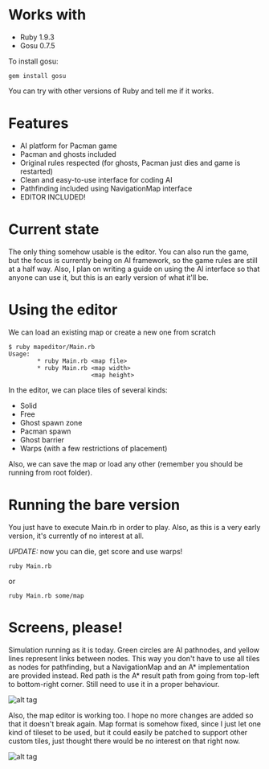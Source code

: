 Works with
====
* Ruby 1.9.3
* Gosu 0.7.5 

To install gosu:

```
gem install gosu
```

You can try with other versions of Ruby and tell me if it works.

Features
====
* AI platform for Pacman game
* Pacman and ghosts included
* Original rules respected (for ghosts, Pacman just dies and game is restarted)
* Clean and easy-to-use interface for coding AI
* Pathfinding included using NavigationMap interface
* EDITOR INCLUDED!

Current state
====
The only thing somehow usable is the editor. You can also run the game, but
the focus is currently being on AI framework, so the game rules are still at
a half way. Also, I plan on writing a guide on using the AI interface
so that anyone can use it, but this is an early version of what it'll be.

Using the editor
====
We can load an existing map or create a new one from scratch

```
$ ruby mapeditor/Main.rb
Usage:
        * ruby Main.rb <map file>
        * ruby Main.rb <map width>
                       <map height>
```

In the editor, we can place tiles of several kinds:
* Solid
* Free
* Ghost spawn zone
* Pacman spawn
* Ghost barrier
* Warps (with a few restrictions of placement)

Also, we can save the map or load any other (remember you should be
running from root folder).


Running the bare version
====
You just have to execute Main.rb in order to play. Also, as this is a
very early version, it's currently of no interest at all.

*UPDATE:* now you can die, get score and use warps!

```
ruby Main.rb
```

or

```
ruby Main.rb some/map
```

Screens, please!
====

Simulation running as it is today. Green circles are AI pathnodes, and yellow lines represent links between nodes.
This way you don't have to use all tiles as nodes for pathfinding, but a NavigationMap and an A\* implementation
are provided instead. Red path is the A\* result path from going from top-left to bottom-right corner. Still need to
use it in a proper behaviour.

![alt tag](https://raw.github.com/alesegdia/ragman/master/media/screen2.png)

Also, the map editor is working too. I hope no more changes are added so that it doesn't break again. Map format is somehow fixed, since
I just let one kind of tileset to be used, but it could easily be patched to support other custom tiles, just thought there would be
no interest on that right now.

![alt tag](https://raw.github.com/alesegdia/ragman/master/media/screen0.png)

